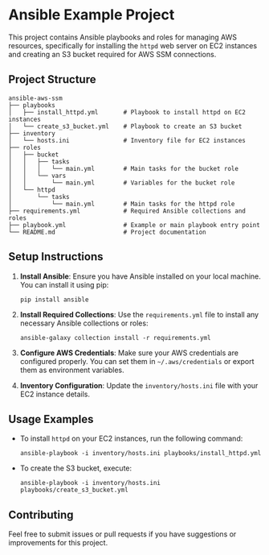 # Ansible Example Project

This project contains Ansible playbooks and roles for managing AWS resources, specifically for installing the `httpd` web server on EC2 instances and creating an S3 bucket required for AWS SSM connections.

## Project Structure

```
ansible-aws-ssm
├── playbooks
│   ├── install_httpd.yml       # Playbook to install httpd on EC2 instances
│   └── create_s3_bucket.yml    # Playbook to create an S3 bucket
├── inventory
│   └── hosts.ini               # Inventory file for EC2 instances
├── roles
│   ├── bucket
│   │   ├── tasks
│   │   │   └── main.yml        # Main tasks for the bucket role
│   │   └── vars
│   │       └── main.yml        # Variables for the bucket role
│   └── httpd
│       └── tasks
│           └── main.yml        # Main tasks for the httpd role
├── requirements.yml            # Required Ansible collections and roles
├── playbook.yml                # Example or main playbook entry point
└── README.md                   # Project documentation
```

## Setup Instructions

1. **Install Ansible**: Ensure you have Ansible installed on your local machine. You can install it using pip:

   ```
   pip install ansible
   ```

2. **Install Required Collections**: Use the `requirements.yml` file to install any necessary Ansible collections or roles:

   ```
   ansible-galaxy collection install -r requirements.yml
   ```

3. **Configure AWS Credentials**: Make sure your AWS credentials are configured properly. You can set them in `~/.aws/credentials` or export them as environment variables.

4. **Inventory Configuration**: Update the `inventory/hosts.ini` file with your EC2 instance details.

## Usage Examples

- To install `httpd` on your EC2 instances, run the following command:

  ```
  ansible-playbook -i inventory/hosts.ini playbooks/install_httpd.yml
  ```

- To create the S3 bucket, execute:

  ```
  ansible-playbook -i inventory/hosts.ini playbooks/create_s3_bucket.yml
  ```

## Contributing

Feel free to submit issues or pull requests if you have suggestions or improvements for this project.